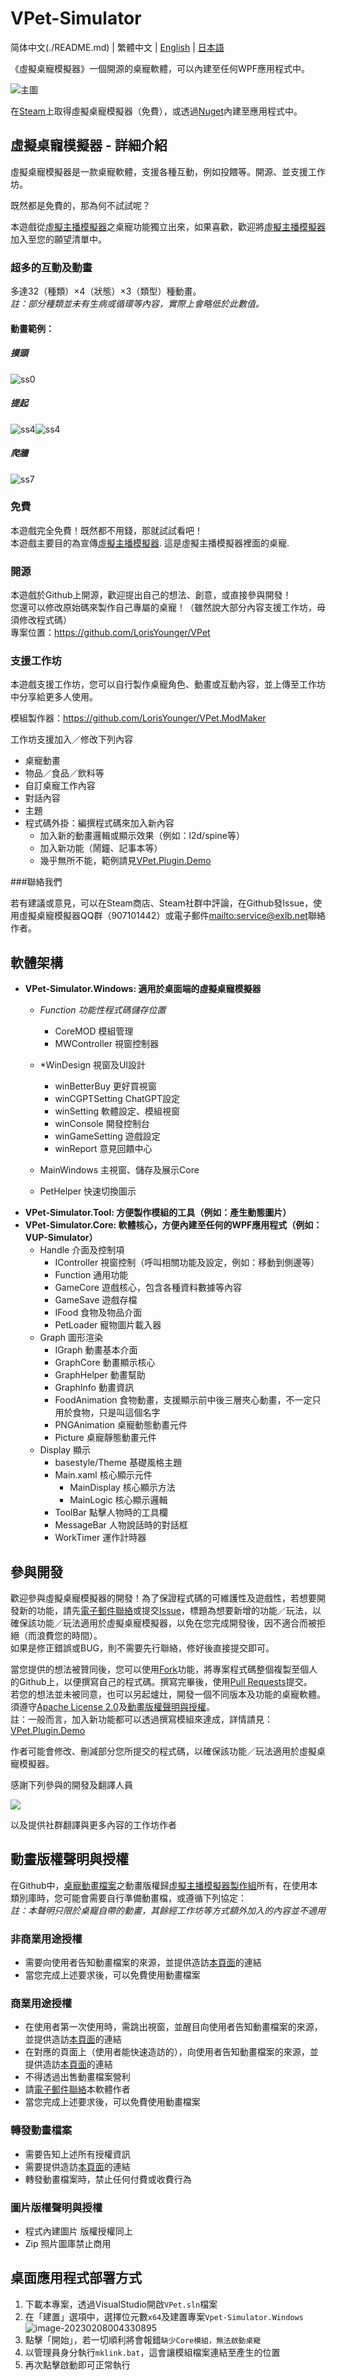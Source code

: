 # VPet-Simulator

简体中文(./README.md) | 繁體中文 | [English](./README_en.md) | [日本語](./README_ja.md)

《虛擬桌寵模擬器》一個開源的桌寵軟體，可以內建至任何WPF應用程式中。

![主圖](README.assets/%E4%B8%BB%E5%9B%BE.png)

在[Steam](https://store.steampowered.com/app/1920960/VPet)上取得虛擬桌寵模擬器（免費），或透過[Nuget](https://www.nuget.org/packages/VPet-Simulator.Core)內建至應用程式中。

## 虛擬桌寵模擬器 - 詳細介紹

虛擬桌寵模擬器是一款桌寵軟體，支援各種互動，例如投餵等。開源、並支援工作坊。

既然都是免費的，那為何不試試呢？

本遊戲從[虛擬主播模擬器](https://store.steampowered.com/app/1352140/_/)之桌寵功能獨立出來，如果喜歡，歡迎將[虛擬主播模擬器](https://store.steampowered.com/app/1352140/_/)加入至您的願望清單中。

### 超多的互動及動畫

多達32（種類）×4（狀態）×3（類型）種動畫。<br/>
*註：部分種類並未有生病或循環等內容，實際上會略低於此數值。*

#### 動畫範例：

##### 摸頭

![ss0](README.assets/ss0.gif)

##### 提起

![ss4](README.assets/ss4.gif)![ss4](README.assets/ss8.gif)

##### 爬牆

![ss7](README.assets/ss7.gif)

### 免費

本遊戲完全免費！既然都不用錢，那就試試看吧！<br/>
本遊戲主要目的為宣傳[虛擬主播模擬器](https://store.steampowered.com/app/1352140/_/). 這是虛擬主播模擬器裡面的桌寵.

### 開源

本遊戲於Github上開源，歡迎提出自己的想法、創意，或直接參與開發！<br/>
您還可以修改原始碼來製作自己專屬的桌寵！（雖然說大部分內容支援工作坊，毋須修改程式碼）<br/>
專案位置：https://github.com/LorisYounger/VPet

### 支援工作坊

本遊戲支援工作坊，您可以自行製作桌寵角色、動畫或互動內容，並上傳至工作坊中分享給更多人使用。

模組製作器：https://github.com/LorisYounger/VPet.ModMaker

工作坊支援加入／修改下列內容

* 桌寵動畫
* 物品／食品／飲料等
* 自訂桌寵工作內容
* 對話內容
* 主題
* 程式碼外掛：編撰程式碼來加入新內容
  * 加入新的動畫邏輯或顯示效果（例如：l2d/spine等）
  * 加入新功能（鬧鐘、記事本等）
  * 幾乎無所不能，範例請見[VPet.Plugin.Demo](https://github.com/LorisYounger/VPet.Plugin.Demo)

###聯絡我們

若有建議或意見，可以在Steam商店、Steam社群中評論，在Github發Issue，使用虛擬桌寵模擬器QQ群（907101442）或電子郵件[mailto:service@exlb.net](mailto:service@exlb.net)聯絡作者。


## 軟體架構

* **VPet-Simulator.Windows: 適用於桌面端的虛擬桌寵模擬器**
  * *Function 功能性程式碼儲存位置*
    * CoreMOD 模組管理
    * MWController 視窗控制器

  * *WinDesign 視窗及UI設計
    * winBetterBuy 更好買視窗
    * winCGPTSetting ChatGPT設定
    * winSetting 軟體設定、模組視窗
    * winConsole 開發控制台
    * winGameSetting 遊戲設定
    * winReport 意見回饋中心

  * MainWindows 主視窗、儲存及展示Core
  * PetHelper 快速切換圖示
* **VPet-Simulator.Tool: 方便製作模組的工具（例如：產生動態圖片）**
* **VPet-Simulator.Core: 軟體核心，方便內建至任何的WPF應用程式（例如：VUP-Simulator）**
  * Handle 介面及控制項
    * IController 視窗控制（呼叫相關功能及設定，例如：移動到側邊等）
    * Function 通用功能
    * GameCore 遊戲核心，包含各種資料數據等內容
    * GameSave 遊戲存檔
    * IFood 食物及物品介面
    * PetLoader 寵物圖片載入器
  * Graph 圖形渲染
    * IGraph 動畫基本介面
    * GraphCore 動畫顯示核心
    * GraphHelper 動畫幫助
    * GraphInfo 動畫資訊
    * FoodAnimation 食物動畫，支援顯示前中後三層夾心動畫，不一定只用於食物，只是叫這個名字
    * PNGAnimation 桌寵動態動畫元件
    * Picture 桌寵靜態動畫元件
  * Display 顯示
    * basestyle/Theme 基礎風格主題
    * Main.xaml 核心顯示元件
      * MainDisplay 核心顯示方法
      * MainLogic 核心顯示邏輯
    * ToolBar 點擊人物時的工具欄
    * MessageBar 人物說話時的對話框
    * WorkTimer 運作計時器


## 參與開發

歡迎參與虛擬桌寵模擬器的開發！為了保證程式碼的可維護性及遊戲性，若想要開發新的功能，請先[電子郵件聯絡](mailto:zoujin.dev@exlb.org)或提交[Issue](https://github.com/LorisYounger/VPet/issues)，標題為想要新增的功能／玩法，以確保該功能／玩法適用於虛擬桌寵模擬器，以免在您完成開發後，因不適合而被拒絕（而浪費您的時間）。<br/>
如果是修正錯誤或BUG，則不需要先行聯絡，修好後直接提交即可。

當您提供的想法被贊同後，您可以使用[Fork](https://github.com/LorisYounger/VPet/fork)功能，將專案程式碼整個複製至個人的Github上，以便撰寫自己的程式碼。撰寫完畢後，使用[Pull Requests](https://github.com/LorisYounger/VPet/compare)提交。<br/>
若您的想法並未被同意，也可以另起爐灶，開發一個不同版本及功能的桌寵軟體。須遵守[Apache License 2.0](https://github.com/LorisYounger/VPet/blob/main/LICENSE)及[動畫版權聲明與授權](https://github.com/LorisYounger/VPet/blob/main/README_zht.md#%E5%8B%95%E7%95%AB%E7%89%88%E6%AC%8A%E8%81%B2%E6%98%8E%E8%88%87%E6%8E%88%E6%AC%8A)。<br/>
註：一般而言，加入新功能都可以透過撰寫模組來達成，詳情請見：[VPet.Plugin.Demo](https://github.com/LorisYounger/VPet.Plugin.Demo)

作者可能會修改、刪減部分您所提交的程式碼，以確保該功能／玩法適用於虛擬桌寵模擬器。


感謝下列參與的開發及翻譯人員

<a href="https://github.com/LorisYounger/VPet/graphs/contributors">
  <img src="https://contrib.rocks/image?repo=LorisYounger/VPet" />
</a>

以及提供社群翻譯與更多內容的工作坊作者

## 動畫版權聲明與授權

在Github中，[桌寵動畫檔案](https://github.com/LorisYounger/VPet/tree/main/VPet-Simulator.Windows/mod/0000_core/pet/vup)之動畫版權歸[虛擬主播模擬器製作組](https://www.exlb.net/VUP-Simulator)所有，在使用本類別庫時，您可能會需要自行準備動畫檔，或遵循下列協定：</br>
*註：本聲明只限於桌寵自帶的動畫，其餘經工作坊等方式額外加入的內容並不適用*

### 非商業用途授權

* 需要向使用者告知動畫檔案的來源，並提供造訪[本頁面](https://github.com/LorisYounger/VPet)的連結
* 當您完成上述要求後，可以免費使用動畫檔案

### 商業用途授權

* 在使用者第一次使用時，需跳出視窗，並醒目向使用者告知動畫檔案的來源，並提供造訪[本頁面](https://github.com/LorisYounger/VPet)的連結
* 在對應的頁面上（使用者能快速造訪的），向使用者告知動畫檔案的來源，並提供造訪[本頁面](https://github.com/LorisYounger/VPet)的連結
* 不得透過出售動畫檔案營利
* 請[電子郵件聯絡](mailto:zoujin.dev@exlb.org)本軟體作者
* 當您完成上述要求後，可以免費使用動畫檔案

### 轉發動畫檔案

* 需要告知上述所有授權資訊
* 需要提供造訪[本頁面](https://github.com/LorisYounger/VPet)的連結
* 轉發動畫檔案時，禁止任何付費或收費行為

### 圖片版權聲明與授權

* 程式內建圖片 版權授權同上
* Zip 照片圖庫禁止商用

## 桌面應用程式部署方式

1. 下載本專案，透過VisualStudio開啟`VPet.sln`檔案
2. 在「建置」選項中，選擇位元數`x64`及建置專案`Vpet-Simulator.Windows`
   ![image-20230208004330895](README.assets/image-20230208004330895.png)
3. 點擊「開始」，若一切順利將會報錯`缺少Core模組，無法啟動桌寵`
4. 以管理員身分執行`mklink.bat`，這會讓模組檔案連結至產生的位置
5. 再次點擊啟動即可正常執行
